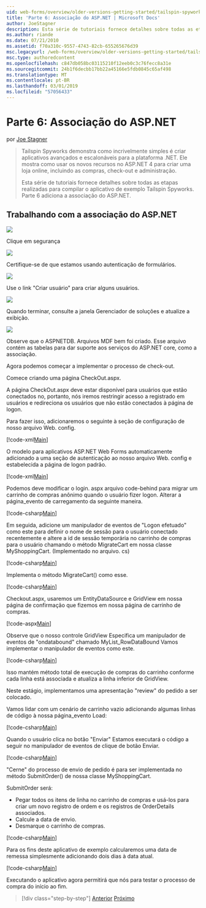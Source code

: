 ```yaml
---
uid: web-forms/overview/older-versions-getting-started/tailspin-spyworks/tailspin-spyworks-part-6
title: 'Parte 6: Associação do ASP.NET | Microsoft Docs'
author: JoeStagner
description: Esta série de tutoriais fornece detalhes sobre todas as etapas realizadas para compilar o aplicativo de exemplo Tailspin Spyworks. Parte 6 adiciona a associação do ASP.NET.
ms.author: riande
ms.date: 07/21/2010
ms.assetid: f70a310c-9557-4743-82cb-655265676d39
msc.legacyurl: /web-forms/overview/older-versions-getting-started/tailspin-spyworks/tailspin-spyworks-part-6
msc.type: authoredcontent
ms.openlocfilehash: c847db058bc03115210f12eeb0c3c76fecc8a31e
ms.sourcegitcommit: 24b1f6decbb17bb22a45166e5fdb0845c65af498
ms.translationtype: MT
ms.contentlocale: pt-BR
ms.lasthandoff: 03/01/2019
ms.locfileid: "57056433"
---
```

<a name="part-6-aspnet-membership"></a>Parte 6: Associação do ASP.NET
====================
por [Joe Stagner](https://github.com/JoeStagner)

> Tailspin Spyworks demonstra como incrivelmente simples é criar aplicativos avançados e escalonáveis para a plataforma .NET. Ele mostra como usar os novos recursos no ASP.NET 4 para criar uma loja online, incluindo as compras, check-out e administração.
> 
> Esta série de tutoriais fornece detalhes sobre todas as etapas realizadas para compilar o aplicativo de exemplo Tailspin Spyworks. Parte 6 adiciona a associação do ASP.NET.


## <a id="_Toc260221672"></a>  Trabalhando com a associação do ASP.NET

![](tailspin-spyworks-part-6/_static/image1.png)

Clique em segurança

![](tailspin-spyworks-part-6/_static/image1.jpg)

Certifique-se de que estamos usando autenticação de formulários.

![](tailspin-spyworks-part-6/_static/image2.jpg)

Use o link "Criar usuário" para criar alguns usuários.

![](tailspin-spyworks-part-6/_static/image3.jpg)

Quando terminar, consulte a janela Gerenciador de soluções e atualize a exibição.

![](tailspin-spyworks-part-6/_static/image2.png)

Observe que o ASPNETDB. Arquivos MDF bem foi criado. Esse arquivo contém as tabelas para dar suporte aos serviços do ASP.NET core, como a associação.

Agora podemos começar a implementar o processo de check-out.

Comece criando uma página CheckOut.aspx.

A página CheckOut.aspx deve estar disponível para usuários que estão conectados no, portanto, nós iremos restringir acesso a registrado em usuários e redireciona os usuários que não estão conectados à página de logon.

Para fazer isso, adicionaremos o seguinte à seção de configuração de nosso arquivo Web. config.

[!code-xml[Main](tailspin-spyworks-part-6/samples/sample1.xml)]

O modelo para aplicativos ASP.NET Web Forms automaticamente adicionado a uma seção de autenticação ao nosso arquivo Web. config e estabelecida a página de logon padrão.

[!code-xml[Main](tailspin-spyworks-part-6/samples/sample2.xml)]

Podemos deve modificar o login. aspx arquivo code-behind para migrar um carrinho de compras anônimo quando o usuário fizer logon. Alterar a página\_evento de carregamento da seguinte maneira.

[!code-csharp[Main](tailspin-spyworks-part-6/samples/sample3.cs)]

Em seguida, adicione um manipulador de eventos de "Logon efetuado" como este para definir o nome de sessão para o usuário conectado recentemente e altere a id de sessão temporária no carrinho de compras para o usuário chamando o método MigrateCart em nossa classe MyShoppingCart. (Implementado no arquivo. cs)

[!code-csharp[Main](tailspin-spyworks-part-6/samples/sample4.cs)]

Implementa o método MigrateCart() como esse.

[!code-csharp[Main](tailspin-spyworks-part-6/samples/sample5.cs)]

Checkout.aspx, usaremos um EntityDataSource e GridView em nossa página de confirmação que fizemos em nossa página de carrinho de compras.

[!code-aspx[Main](tailspin-spyworks-part-6/samples/sample6.aspx)]

Observe que o nosso controle GridView Especifica um manipulador de eventos de "ondatabound" chamado MyList\_RowDataBound Vamos implementar o manipulador de eventos como este.

[!code-csharp[Main](tailspin-spyworks-part-6/samples/sample7.cs)]

Isso mantém método total de execução de compras do carrinho conforme cada linha está associada e atualiza a linha inferior de GridView.

Neste estágio, implementamos uma apresentação "review" do pedido a ser colocado.

Vamos lidar com um cenário de carrinho vazio adicionando algumas linhas de código à nossa página\_evento Load:

[!code-csharp[Main](tailspin-spyworks-part-6/samples/sample8.cs)]

Quando o usuário clica no botão "Enviar" Estamos executará o código a seguir no manipulador de eventos de clique de botão Enviar.

[!code-csharp[Main](tailspin-spyworks-part-6/samples/sample9.cs)]

"Cerne" do processo de envio de pedido é para ser implementada no método SubmitOrder() de nossa classe MyShoppingCart.

SubmitOrder será:

- Pegar todos os itens de linha no carrinho de compras e usá-los para criar um novo registro de ordem e os registros de OrderDetails associados.
- Calcule a data de envio.
- Desmarque o carrinho de compras.


[!code-csharp[Main](tailspin-spyworks-part-6/samples/sample10.cs)]

Para os fins deste aplicativo de exemplo calcularemos uma data de remessa simplesmente adicionando dois dias à data atual.

[!code-csharp[Main](tailspin-spyworks-part-6/samples/sample11.cs)]

Executando o aplicativo agora permitirá que nós para testar o processo de compra do início ao fim.

> [!div class="step-by-step"]
> [Anterior](tailspin-spyworks-part-5.md)
> [Próximo](tailspin-spyworks-part-7.md)
